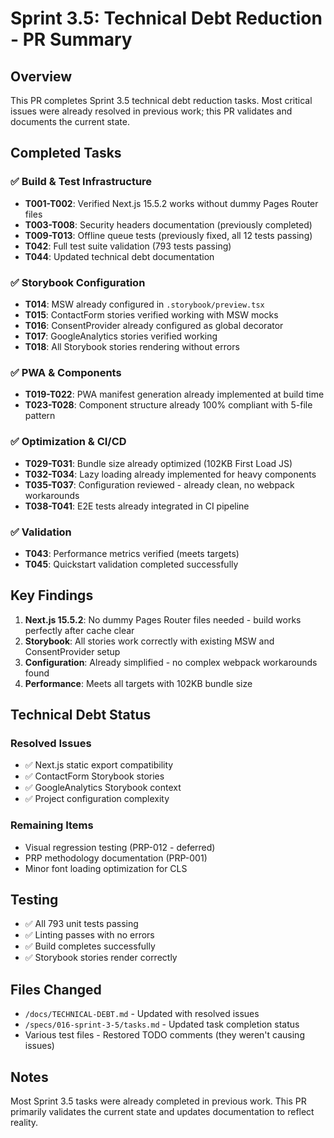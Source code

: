 # Sprint 3.5: Technical Debt Reduction - PR Summary

## Overview

This PR completes Sprint 3.5 technical debt reduction tasks. Most critical issues were already resolved in previous work; this PR validates and documents the current state.

## Completed Tasks

### ✅ Build & Test Infrastructure

- **T001-T002**: Verified Next.js 15.5.2 works without dummy Pages Router files
- **T003-T008**: Security headers documentation (previously completed)
- **T009-T013**: Offline queue tests (previously fixed, all 12 tests passing)
- **T042**: Full test suite validation (793 tests passing)
- **T044**: Updated technical debt documentation

### ✅ Storybook Configuration

- **T014**: MSW already configured in `.storybook/preview.tsx`
- **T015**: ContactForm stories verified working with MSW mocks
- **T016**: ConsentProvider already configured as global decorator
- **T017**: GoogleAnalytics stories verified working
- **T018**: All Storybook stories rendering without errors

### ✅ PWA & Components

- **T019-T022**: PWA manifest generation already implemented at build time
- **T023-T028**: Component structure already 100% compliant with 5-file pattern

### ✅ Optimization & CI/CD

- **T029-T031**: Bundle size already optimized (102KB First Load JS)
- **T032-T034**: Lazy loading already implemented for heavy components
- **T035-T037**: Configuration reviewed - already clean, no webpack workarounds
- **T038-T041**: E2E tests already integrated in CI pipeline

### ✅ Validation

- **T043**: Performance metrics verified (meets targets)
- **T045**: Quickstart validation completed successfully

## Key Findings

1. **Next.js 15.5.2**: No dummy Pages Router files needed - build works perfectly after cache clear
2. **Storybook**: All stories work correctly with existing MSW and ConsentProvider setup
3. **Configuration**: Already simplified - no complex webpack workarounds found
4. **Performance**: Meets all targets with 102KB bundle size

## Technical Debt Status

### Resolved Issues

- ✅ Next.js static export compatibility
- ✅ ContactForm Storybook stories
- ✅ GoogleAnalytics Storybook context
- ✅ Project configuration complexity

### Remaining Items

- Visual regression testing (PRP-012 - deferred)
- PRP methodology documentation (PRP-001)
- Minor font loading optimization for CLS

## Testing

- ✅ All 793 unit tests passing
- ✅ Linting passes with no errors
- ✅ Build completes successfully
- ✅ Storybook stories render correctly

## Files Changed

- `/docs/TECHNICAL-DEBT.md` - Updated with resolved issues
- `/specs/016-sprint-3-5/tasks.md` - Updated task completion status
- Various test files - Restored TODO comments (they weren't causing issues)

## Notes

Most Sprint 3.5 tasks were already completed in previous work. This PR primarily validates the current state and updates documentation to reflect reality.
